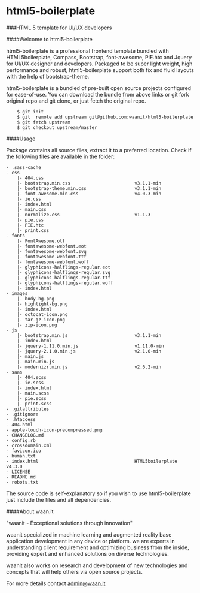 html5-boilerplate
==================
###HTML 5 template for UI/UX developers

####Welcome to html5-boilerplate

html5-boilerplate is a professional frontend template bundled with HTML5boilerplate, Compass, Bootstrap, font-awesome, PIE.htc and Jquery for UI/UX designer and developers. Packaged to be super light weight, high performance and robust, html5-boilerplate support both fix and fluid layouts with the help of bootstrap-theme.

html5-boilerplate is a bundled of pre-built open source projects configured for ease-of-use. You can download the bundle from above links or git fork original repo and git clone, or just fetch the original repo.

````git
    $ git init
    $ git  remote add upstream git@github.com:waanit/html5-boilerplate
    $ git fetch upstream
    $ git checkout upstream/master
````


####Usage

Package contains all source files, extract it to a preferred location. Check if the following files are available in the folder:

````git
- .sass-cache
- css
    |- 404.css
    |- bootstrap.min.css                        v3.1.1-min
    |- bootstrap-theme.min.css                  v3.1.1-min
    |- font-awesome.min.css                     v4.0.3-min
    |- ie.css
    |- index.html
    |- main.css
    |- normalize.css                            v1.1.3
    |- pie.css
    |- PIE.htc
    |- print.css
- fonts
    |- FontAwesome.otf
    |- fontawesome-webfont.eot
    |- fontawesome-webfont.svg
    |- fontawesome-webfont.ttf
    |- fontawesome-webfont.woff
    |- glyphicons-halflings-regular.eot
    |- glyphicons-halflings-regular.svg
    |- glyphicons-halflings-regular.ttf
    |- glyphicons-halflings-regular.woff
    |- index.html
- images
    |- body-bg.png
    |- highlight-bg.png
    |- index.html
    |- octocat-icon.png
    |- tar-gz-icon.png
    |- zip-icon.png
- js
    |- bootstrap.min.js                         v3.1.1-min
    |- index.html
    |- jquery-1.11.0.min.js                     v1.11.0-min
    |- jquery-2.1.0.min.js                      v2.1.0-min
    |- main.js
    |- main.min.js
    |- modernizr.min.js                         v2.6.2-min
- saas
    |- 404.scss
    |- ie.scss
    |- index.html
    |- main.scss
    |- pie.scss
    |- print.scss
- .gitattributes
- .gitignore
- .htaccess
- 404.html
- apple-touch-icon-precompressed.png
- CHANGELOG.md
- config.rb
- crossdomain.xml
- favicon.ico
- human.txt
- index.html                                    HTML5boilerplate v4.3.0
- LICENSE
- README.md
- robots.txt
````

The source code is self-explanatory so if you wish to use html5-boilerplate just include the files and all dependencies.


####About waan.it

"waanit - Exceptional solutions through innovation"

waanit specialized in machine learning and augmented reality base application development in any device or platform. we are experts in understanding client requirement and optimizing business from the inside, providing expert and enhanced solutions on diverse technologies.

waanit also works on research and development of new technologies and concepts that will help others via open source projects.

For more details contact admin@waan.it